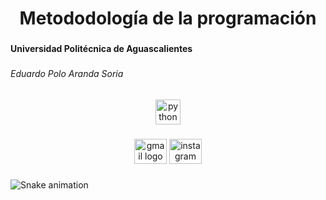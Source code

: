 <h1 align="center">Metododología de la programación</h1>

###

<h4 align="left">Universidad Politécnica de Aguascalientes</h4>

###

<h6 align="left">Eduardo Polo Aranda Soria</h6>

###

<div align="center">
  <img src="https://cdn.jsdelivr.net/gh/devicons/devicon/icons/python/python-original.svg" height="40" alt="python logo"  />
</div>

###

<div align="center">
  <img src="https://raw.githubusercontent.com/maurodesouza/profile-readme-generator/master/src/assets/icons/social/gmail/default.svg" width="52" height="40" alt="gmail logo"  />
  <img src="https://raw.githubusercontent.com/maurodesouza/profile-readme-generator/master/src/assets/icons/social/instagram/default.svg" width="52" height="40" alt="instagram logo"  />
</div>

###

<img src="https://raw.githubusercontent.com/UP240041/UP240041/output/snake.svg" alt="Snake animation" />

###
